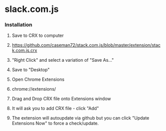 slack.com.js
============

### Installation

1. Save to CRX to computer
  1. https://github.com/caseman72/stack.com.js/blob/master/extension/stack.com.js.crx
  2. "Right Click" and select a variation of "Save As..."
  3. Save to "Desktop"

2. Open Chrome Extensions
  1. chrome://extensions/

3. Drag and Drop CRX file onto Extensions window
  1. It will ask you to add CRX file - click "Add"

4. The extension will autoupdate via github but you can click "Update Extensions Now" to force a check/update.

